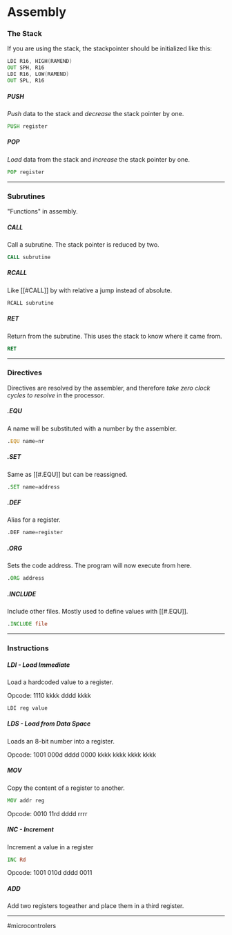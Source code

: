 # Assembly


### The Stack

If you are using the stack, the stackpointer should be initialized like this:
```asm
LDI R16, HIGH(RAMEND)
OUT SPH, R16
LDI R16, LOW(RAMEND)
OUT SPL, R16
```

##### PUSH
*Push* data to the stack and *decrease* the stack pointer by one.

```asm
PUSH register
```

##### POP
*Load* data from the stack and *increase* the stack pointer by one.

```asm
POP register
```

---

### Subrutines
"Functions" in assembly.

##### CALL
Call a subrutine. The stack pointer is reduced by two.

```asm
CALL subrutine
```

##### RCALL
Like [[#CALL]] by with relative a jump instead of absolute.

```asm
RCALL subrutine
```


##### RET
Return from the subrutine. This uses the stack to know where it came from.

```asm
RET
```

---

### Directives
Directives are resolved by the assembler, and therefore *take zero clock cycles to resolve* in the processor.

##### .EQU
A name will be substituted with a number by the assembler.

```asm
.EQU name=nr
```

##### .SET
Same as [[#.EQU]] but can be reassigned.

```asm
.SET name=address
```

##### .DEF
Alias for a register.

```asm
.DEF name=register
```

##### .ORG
Sets the code address. The program will now execute from here.

```asm
.ORG address
```

##### .INCLUDE
Include other files. Mostly used to define values with [[#.EQU]].

```asm
.INCLUDE file
```

---

### Instructions

##### LDI - Load Immediate
Load a hardcoded value to a register.

Opcode: $1110\ \text{kkkk}\ \text{dddd}\ \text{kkkk}$

```asm
LDI reg value
```

##### LDS - Load from Data Space
Loads an 8-bit number into a register.


Opcode: $1001\ 000\text{d}\ \text{dddd}\ 0000\ \text{kkkk}\ \text{kkkk}\ \text{kkkk}\ \text{kkkk}$

##### MOV
Copy the content of a register to another.

```asm
MOV addr reg
```
Opcode: $0010\ 11\text{rd}\ \text{dddd}\ \text{rrrr}$

##### INC - Increment
Increment a value in a register

```asm
INC Rd
```

Opcode: $1001\ 010\text{d}\ \text{dddd}\ 0011$

##### ADD
Add two registers togeather and place them in a third register.

---
#microcontrolers
